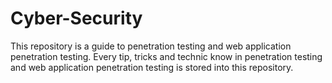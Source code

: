 # Cyber-Security
This repository is a guide to penetration testing and web application penetration testing. Every tip, tricks and technic know in penetration testing and web application penetration testing is stored into this repository.

